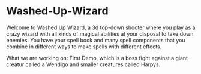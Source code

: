 # Washed-Up-Wizard

Welcome to Washed Up Wizard, a 3d top-down shooter where you play as a crazy wizard with all kinds of magical abilities at your disposal to take down enemies. You have your spell book and many spell components that you combine in different ways to make spells with different effects.

What we are working on: First Demo, which is a boss fight against a giant creatur called a Wendigo and smaller creatures called Harpys.
